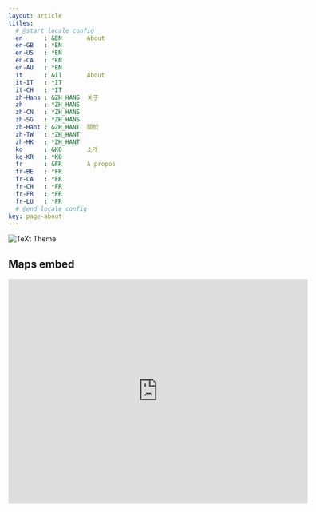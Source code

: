```yaml
---
layout: article
titles:
  # @start locale config
  en      : &EN       About
  en-GB   : *EN
  en-US   : *EN
  en-CA   : *EN
  en-AU   : *EN
  it      : &IT       About
  it-IT   : *IT
  it-CH   : *IT
  zh-Hans : &ZH_HANS  关于
  zh      : *ZH_HANS
  zh-CN   : *ZH_HANS
  zh-SG   : *ZH_HANS
  zh-Hant : &ZH_HANT  關於
  zh-TW   : *ZH_HANT
  zh-HK   : *ZH_HANT
  ko      : &KO       소개
  ko-KR   : *KO
  fr      : &FR       À propos
  fr-BE   : *FR
  fr-CA   : *FR
  fr-CH   : *FR
  fr-FR   : *FR
  fr-LU   : *FR
  # @end locale config
key: page-about
---
```


![TeXt Theme](https://raw.githubusercontent.com/kitian616/jekyll-TeXt-theme/master/screenshots/TeXt-home.jpg)

[//]: # ()
[//]: # (TeXt is a super customizable Jekyll theme for personal site, team site, blog, project, documentation, etc. Similar to iOS 11 style, it has large and prominent titles, round buttons and cards.)

[//]: # ()
[//]: # (```javascript)

[//]: # (&#40;&#40;&#41; => console.log&#40;'Hello, World!'&#41;&#41;&#40;&#41;;)

[//]: # (```)

[//]: # ()
[//]: # (## Features)

[//]: # ()
[//]: # (- Responsive)

[//]: # (- Semantic HTML)

[//]: # (- Skins)

[//]: # (- Highlight Theme)

[//]: # (- Internationalization)

[//]: # (- Search)

[//]: # (- Table of contents)

[//]: # (- Authors)

[//]: # (- Additional styles &#40;alert, tag, image, icon, button, grid, etc&#41;)

[//]: # (- Extensions &#40;audios, videos, slides, demos&#41;)

[//]: # (- Markdown enhancements &#40;[MathJax]&#40;https://www.mathjax.org/&#41;, [mermaid]&#40;https://mermaidjs.github.io/&#41;, [chartjs]&#40;http://www.chartjs.org/&#41;&#41;)

[//]: # (- Sharing &#40;[AddToAny]&#40;https://www.addtoany.com/&#41;, [AddThis]&#40;https://www.addthis.com/&#41;&#41;)

[//]: # (- Comments &#40;[Disqus]&#40;https://disqus.com/&#41;, [Gitalk]&#40;https://gitalk.github.io/&#41;, [Valine]&#40;https://valine.js.org/en/&#41;&#41;)

[//]: # (- Pageview &#40;[LeanCloud]&#40;https://leancloud.cn/&#41;&#41;)

[//]: # (- Analytics &#40;[Google Analytics]&#40;https://analytics.google.com/analytics/web/&#41;&#41;)

[//]: # (- RSS &#40;[jekyll-feed]&#40;https://github.com/jekyll/jekyll-feed&#41;&#41;)

[//]: # ()
[//]: # (## Skins)

[//]: # ()
[//]: # (TeXt has 6 built-in skins, you can also set up your own skin.)

[//]: # ()
[//]: # (| `default` | `dark` | `forest` |)

[//]: # (| --- |  --- | --- |)

[//]: # (| ![Default]&#40;https://raw.githubusercontent.com/kitian616/jekyll-TeXt-theme/master/screenshots/skins_default.jpg&#41; | ![Dark]&#40;https://raw.githubusercontent.com/kitian616/jekyll-TeXt-theme/master/screenshots/skins_dark.jpg&#41; | ![Forest]&#40;https://raw.githubusercontent.com/kitian616/jekyll-TeXt-theme/master/screenshots/skins_forest.jpg&#41; |)

[//]: # ()
[//]: # (| `ocean` | `chocolate` | `orange` |)

[//]: # (| --- |  --- | --- |)

[//]: # (| ![Ocean]&#40;https://raw.githubusercontent.com/kitian616/jekyll-TeXt-theme/master/screenshots/skins_ocean.jpg&#41; | ![Chocolate]&#40;https://raw.githubusercontent.com/kitian616/jekyll-TeXt-theme/master/screenshots/skins_chocolate.jpg&#41; | ![Orange]&#40;https://raw.githubusercontent.com/kitian616/jekyll-TeXt-theme/master/screenshots/skins_orange.jpg&#41; |)

[//]: # ()
[//]: # (### Highlight Theme)

[//]: # ()
[//]: # (TeXt use [Tomorrow]&#40;https://github.com/chriskempson/tomorrow-theme&#41; as the highlight theme.)

[//]: # ()
[//]: # (| `tomorrow` | `tomorrow-night` | `tomorrow-night-eighties` | `tomorrow-night-blue` | `tomorrow-night-bright` |)

[//]: # (| --- |  --- | --- | --- |  --- |)

[//]: # (| ![Tomorrow]&#40;https://raw.githubusercontent.com/kitian616/jekyll-TeXt-theme/master/screenshots/highlight_tomorrow.png&#41; | ![Tomorrow Night]&#40;https://raw.githubusercontent.com/kitian616/jekyll-TeXt-theme/master/screenshots/highlight_tomorrow-night.png&#41; | ![Tomorrow Night Eighties]&#40;https://raw.githubusercontent.com/kitian616/jekyll-TeXt-theme/master/screenshots/highlight_tomorrow-night-eighties.png&#41; | ![Tomorrow Night Blue]&#40;https://raw.githubusercontent.com/kitian616/jekyll-TeXt-theme/master/screenshots/highlight_tomorrow-night-blue.png&#41; | ![Tomorrow Night Bright]&#40;https://raw.githubusercontent.com/kitian616/jekyll-TeXt-theme/master/screenshots/highlight_tomorrow-night-bright.png&#41; |)

## Maps embed

<html>
<iframe width="600" height="450" style="border:0" loading="lazy" allowfullscreen src="https://www.google.com/maps/embed/v1/place?q=place_id:ChIJCQFZ4BinLBMReUFExWCwhm4&key=AIzaSyB-3kmOOinrCZagZiERbkOZYP-g2Pzi2jw"></iframe>

</html>
